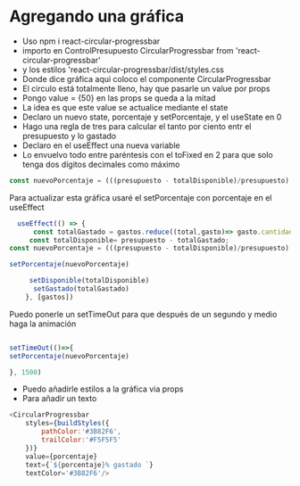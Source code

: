 # Agregando una gráfica
- Uso npm i react-circular-progressbar
- importo en ControlPresupuesto CircularProgressbar from 'react-circular-progressbar'
- y los estilos 'react-circular-progressbar/dist/styles.css 
- Donde dice gráfica aqui coloco el componente  CircularProgressbar
- El circulo está totalmente lleno, hay que pasarle un value por props
- Pongo value = {50} en las props se queda a la mitad
- La idea es que este value se actualice mediante el state
- Declaro un nuevo state, porcentaje y setPorcentaje, y el useState en 0
- Hago una regla de tres para calcular el tanto por ciento entr el presupuesto y lo gastado
- Declaro en el useEffect una nueva variable
- Lo envuelvo todo entre paréntesis con el toFixed en 2 para que solo tenga dos dígitos decimales como máximo

~~~js
const nuevoPorcentaje = (((presupuesto - totalDisponible)/presupuesto) *100)).toFixed(2)

~~~

Para actualizar esta gráfica usaré el setPorcentaje con porcentaje en el useEffect
~~~js
  useEffect(() => {
      const totalGastado = gastos.reduce((total,gasto)=> gasto.cantidad - total, 0)
     const totalDisponible= presupuesto - totalGastado;
const nuevoPorcentaje = (((presupuesto - totalDisponible)/presupuesto) *100)).toFixed(2)

setPorcentaje(nuevoPorcentaje)     

     setDisponible(totalDisponible)
      setGastado(totalGastado)
    }, [gastos])
~~~
Puedo ponerle un setTimeOut para que después de un segundo y medio haga la animación
~~~js

setTimeOut(()=>{
setPorcentaje(nuevoPorcentaje)

}, 1500)
~~~

- Puedo añadirle estilos a la gráfica via props
- Para añadir un texto 
~~~~js
<CircularProgressbar
    styles={buildStyles({
        pathColor:'#3B82F6',
        trailColor:'#F5F5F5'
    })}
    value={porcentaje}
    text={`${porcentaje}% gastado `} 
    textColor='#3B82F6'/>
~~~~


